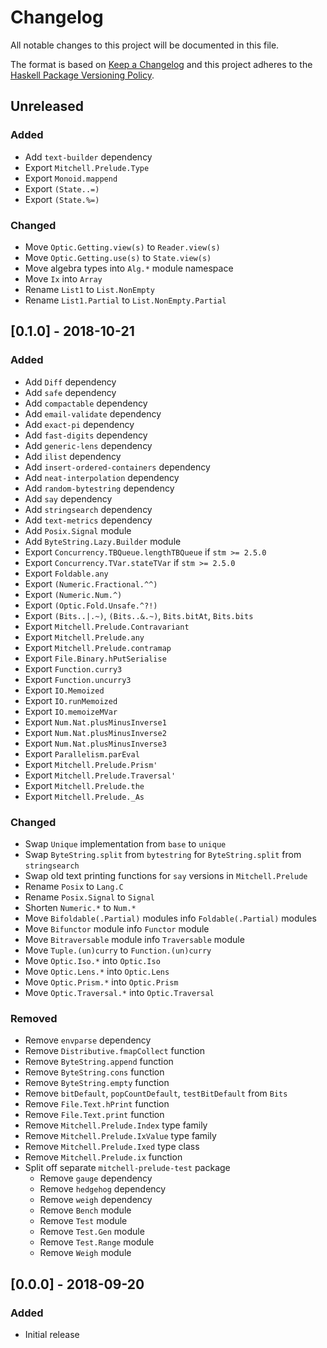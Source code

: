 # Changelog

All notable changes to this project will be documented in this file.

The format is based on [Keep a Changelog](http://keepachangelog.com/)
and this project adheres to the [Haskell Package Versioning Policy](https://pvp.haskell.org/).

## Unreleased

### Added
- Add `text-builder` dependency
- Export `Mitchell.Prelude.Type`
- Export `Monoid.mappend`
- Export `(State..=)`
- Export `(State.%=)`

### Changed
- Move `Optic.Getting.view(s)` to `Reader.view(s)`
- Move `Optic.Getting.use(s)` to `State.view(s)`
- Move algebra types into `Alg.*` module namespace
- Move `Ix` into `Array`
- Rename `List1` to `List.NonEmpty`
- Rename `List1.Partial` to `List.NonEmpty.Partial`

## [0.1.0] - 2018-10-21

### Added
- Add `Diff` dependency
- Add `safe` dependency
- Add `compactable` dependency
- Add `email-validate` dependency
- Add `exact-pi` dependency
- Add `fast-digits` dependency
- Add `generic-lens` dependency
- Add `ilist` dependency
- Add `insert-ordered-containers` dependency
- Add `neat-interpolation` dependency
- Add `random-bytestring` dependency
- Add `say` dependency
- Add `stringsearch` dependency
- Add `text-metrics` dependency
- Add `Posix.Signal` module
- Add `ByteString.Lazy.Builder` module
- Export `Concurrency.TBQueue.lengthTBQueue` if `stm >= 2.5.0`
- Export `Concurrency.TVar.stateTVar` if `stm >= 2.5.0`
- Export `Foldable.any`
- Export `(Numeric.Fractional.^^)`
- Export `(Numeric.Num.^)`
- Export `(Optic.Fold.Unsafe.^?!)`
- Export `(Bits..|.~)`, `(Bits..&.~)`, `Bits.bitAt`, `Bits.bits`
- Export `Mitchell.Prelude.Contravariant`
- Export `Mitchell.Prelude.any`
- Export `Mitchell.Prelude.contramap`
- Export `File.Binary.hPutSerialise`
- Export `Function.curry3`
- Export `Function.uncurry3`
- Export `IO.Memoized`
- Export `IO.runMemoized`
- Export `IO.memoizeMVar`
- Export `Num.Nat.plusMinusInverse1`
- Export `Num.Nat.plusMinusInverse2`
- Export `Num.Nat.plusMinusInverse3`
- Export `Parallelism.parEval`
- Export `Mitchell.Prelude.Prism'`
- Export `Mitchell.Prelude.Traversal'`
- Export `Mitchell.Prelude.the`
- Export `Mitchell.Prelude._As`

### Changed
- Swap `Unique` implementation from `base` to `unique`
- Swap `ByteString.split` from `bytestring` for `ByteString.split` from `stringsearch`
- Swap old text printing functions for `say` versions in `Mitchell.Prelude`
- Rename `Posix` to `Lang.C`
- Rename `Posix.Signal` to `Signal`
- Shorten `Numeric.*` to `Num.*`
- Move `Bifoldable(.Partial)` modules info `Foldable(.Partial)` modules
- Move `Bifunctor` module info `Functor` module
- Move `Bitraversable` module info `Traversable` module
- Move `Tuple.(un)curry` to `Function.(un)curry`
- Move `Optic.Iso.*` into `Optic.Iso`
- Move `Optic.Lens.*` into `Optic.Lens`
- Move `Optic.Prism.*` into `Optic.Prism`
- Move `Optic.Traversal.*` into `Optic.Traversal`

### Removed
- Remove `envparse` dependency
- Remove `Distributive.fmapCollect` function
- Remove `ByteString.append` function
- Remove `ByteString.cons` function
- Remove `ByteString.empty` function
- Remove `bitDefault`, `popCountDefault`, `testBitDefault` from `Bits`
- Remove `File.Text.hPrint` function
- Remove `File.Text.print` function
- Remove `Mitchell.Prelude.Index` type family
- Remove `Mitchell.Prelude.IxValue` type family
- Remove `Mitchell.Prelude.Ixed` type class
- Remove `Mitchell.Prelude.ix` function
- Split off separate `mitchell-prelude-test` package
  - Remove `gauge` dependency
  - Remove `hedgehog` dependency
  - Remove `weigh` dependency
  - Remove `Bench` module
  - Remove `Test` module
  - Remove `Test.Gen` module
  - Remove `Test.Range` module
  - Remove `Weigh` module

## [0.0.0] - 2018-09-20

### Added
- Initial release
